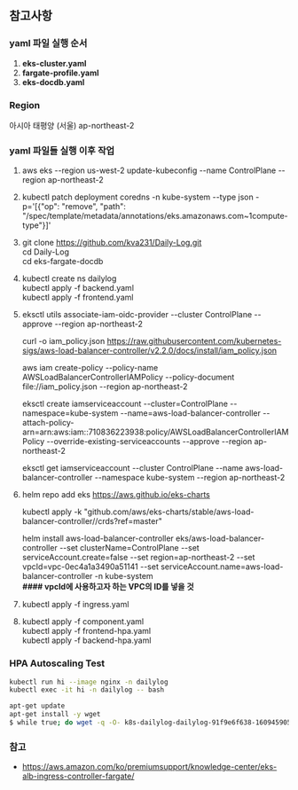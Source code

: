 ## 참고사항

### yaml 파일 실행 순서
1. **eks-cluster.yaml**
2. **fargate-profile.yaml**
3. **eks-docdb.yaml**

### Region
아시아 태평양 (서울)  ap-northeast-2

### yaml 파일들 실행 이후 작업
1. aws eks --region us-west-2 update-kubeconfig --name ControlPlane --region ap-northeast-2

2. kubectl patch deployment coredns -n kube-system --type json -p='[{"op": "remove", "path": "/spec/template/metadata/annotations/eks.amazonaws.com~1compute-type"}]'

3. git clone https://github.com/kva231/Daily-Log.git  
   cd Daily-Log  
   cd eks-fargate-docdb

4. kubectl create ns dailylog  
   kubectl apply -f backend.yaml  
   kubectl apply -f frontend.yaml

5. eksctl utils associate-iam-oidc-provider --cluster ControlPlane --approve --region ap-northeast-2

   curl -o iam_policy.json https://raw.githubusercontent.com/kubernetes-sigs/aws-load-balancer-controller/v2.2.0/docs/install/iam_policy.json

   aws iam create-policy --policy-name AWSLoadBalancerControllerIAMPolicy --policy-document file://iam_policy.json --region ap-northeast-2

   eksctl create iamserviceaccount --cluster=ControlPlane --namespace=kube-system --name=aws-load-balancer-controller --attach-policy-arn=arn:aws:iam::710836223938:policy/AWSLoadBalancerControllerIAMPolicy --override-existing-serviceaccounts --approve --region ap-northeast-2

   eksctl get iamserviceaccount --cluster ControlPlane --name aws-load-balancer-controller --namespace kube-system --region ap-northeast-2

6. helm repo add eks https://aws.github.io/eks-charts

   kubectl apply -k "github.com/aws/eks-charts/stable/aws-load-balancer-controller//crds?ref=master"

   helm install aws-load-balancer-controller eks/aws-load-balancer-controller --set clusterName=ControlPlane --set serviceAccount.create=false --set region=ap-northeast-2 --set vpcId=vpc-0ec4a1a3490a51141 --set serviceAccount.name=aws-load-balancer-controller -n kube-system  
   **\#### vpcId에 사용하고자 하는 VPC의 ID를 넣을 것**

7. kubectl apply -f ingress.yaml

8. kubectl apply -f component.yaml  
   kubectl apply -f frontend-hpa.yaml  
   kubectl apply -f backend-hpa.yaml

### HPA Autoscaling Test
```bash
kubectl run hi --image nginx -n dailylog
kubectl exec -it hi -n dailylog -- bash

apt-get update
apt-get install -y wget
$ while true; do wget -q -O- k8s-dailylog-dailylog-91f9e6f638-1609459059.ap-northeast-2.elb.amazonaws.com; done     # ALB DNS 주소로 반복 접근
```

### 참고
- https://aws.amazon.com/ko/premiumsupport/knowledge-center/eks-alb-ingress-controller-fargate/

